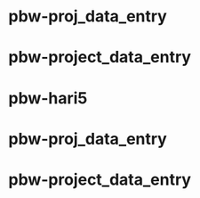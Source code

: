# pbw-proj_data_entry
# pbw-project_data_entry
# pbw-hari5
# pbw-proj_data_entry
# pbw-project_data_entry
